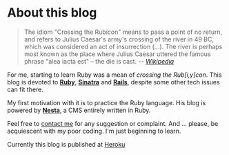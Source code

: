 # About this blog

>The idiom "Crossing the Rubicon" means to pass a point of no return, and refers to Julius Caesar's army's crossing of the river in 49 BC, which was considered an act of insurrection (...). The river is perhaps most known as the place where Julius Caesar uttered the famous phrase "alea iacta est" – the die is cast.<cite> -- [Wikipedia](http://en.wikipedia.org/wiki/Rubicon)</cite>

For me, starting to learn Ruby was a mean of _crossing the Rub[i,y]con_. This blog is devoted to [**Ruby**](www.ruby-lang.org/), [**Sinatra**](http://www.sinatrarb.com/) and [**Rails**](http://rubyonrails.org/), despite some other tech issues can fit there.

My first motivation with it is to practice the Ruby language.
His blog is powered by [**Nesta**](http://nestacms.com), a CMS entirely written in Ruby.

Feel free to [contact me](mailto:tiago.ameller@gmail.com) for any suggestion or complaint.
And ... please, be acquiescent with my poor coding. I'm just beginning to learn.

Currently this blog is published at [Heroku](http://crossingtherubycon.herokuapp.com/)
